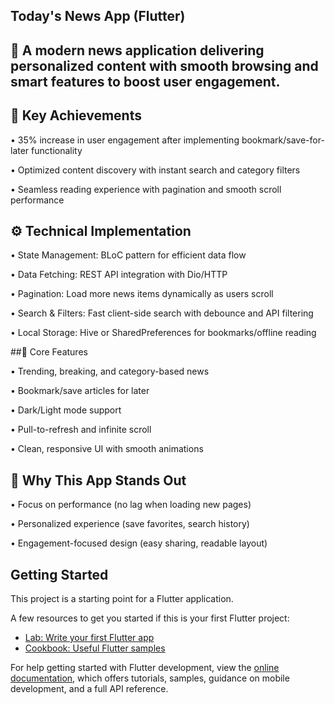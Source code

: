 ## Today's News App (Flutter)

## 📰 A modern news application delivering personalized content with smooth browsing and smart features to boost user engagement.

## 🚀 Key Achievements

• 35% increase in user engagement after implementing bookmark/save-for-later functionality

• Optimized content discovery with instant search and category filters

• Seamless reading experience with pagination and smooth scroll performance

## ⚙️ Technical Implementation

• State Management: BLoC pattern for efficient data flow

• Data Fetching: REST API integration with Dio/HTTP

• Pagination: Load more news items dynamically as users scroll

• Search & Filters: Fast client-side search with debounce and API filtering

• Local Storage: Hive or SharedPreferences for bookmarks/offline reading

##📱 Core Features

• Trending, breaking, and category-based news

• Bookmark/save articles for later

• Dark/Light mode support

• Pull-to-refresh and infinite scroll

• Clean, responsive UI with smooth animations

## 🌟 Why This App Stands Out

• Focus on performance (no lag when loading new pages)

• Personalized experience (save favorites, search history)

• Engagement-focused design (easy sharing, readable layout)


## Getting Started

This project is a starting point for a Flutter application.

A few resources to get you started if this is your first Flutter project:

- [Lab: Write your first Flutter app](https://docs.flutter.dev/get-started/codelab)
- [Cookbook: Useful Flutter samples](https://docs.flutter.dev/cookbook)

For help getting started with Flutter development, view the
[online documentation](https://docs.flutter.dev/), which offers tutorials,
samples, guidance on mobile development, and a full API reference.

